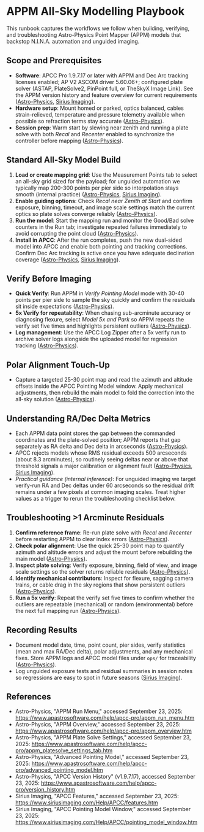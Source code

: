 # APPM All-Sky Modelling Playbook

This runbook captures the workflows we follow when building, verifying, and troubleshooting Astro-Physics Point Mapper (APPM) models that backstop N.I.N.A. automation and unguided imaging.

## Scope and Prerequisites
- **Software**: APCC Pro 1.9.7.17 or later with APPM and Dec Arc tracking licenses enabled; AP V2 ASCOM driver 5.60.06+; configured plate solver (ASTAP, PlateSolve2, PinPoint full, or TheSkyX Image Link). See the APPM version history and feature overview for current requirements ([Astro-Physics](https://www.apastrosoftware.com/help/apcc-pro/version_history.htm), [Sirius Imaging](https://www.siriusimaging.com/Help/APCC/features.htm)).
- **Hardware setup**: Mount homed or parked, optics balanced, cables strain-relieved, temperature and pressure telemetry available when possible so refraction terms stay accurate ([Astro-Physics](https://www.apastrosoftware.com/help/apcc-pro/appm_overview.htm)).
- **Session prep**: Warm start by slewing near zenith and running a plate solve with both *Recal* and *Recenter* enabled to synchronize the controller before mapping ([Astro-Physics](https://www.apastrosoftware.com/help/apcc-pro/appm_run_menu.htm)).

## Standard All-Sky Model Build
1. **Load or create mapping grid**: Use the Measurement Points tab to select an all-sky grid sized for the payload; for unguided automation we typically map 200-300 points per pier side so interpolation stays smooth (internal practice) ([Astro-Physics](https://www.apastrosoftware.com/help/apcc-pro/appm_overview.htm), [Sirius Imaging](https://www.siriusimaging.com/Help/APCC/features.htm)).
2. **Enable guiding options**: Check *Recal near Zenith at Start* and confirm exposure, binning, timeout, and image scale settings match the current optics so plate solves converge reliably ([Astro-Physics](https://www.apastrosoftware.com/help/apcc-pro/appm_platesolve_settings_tab.htm)).
3. **Run the model**: Start the mapping run and monitor the Good/Bad solve counters in the Run tab; investigate repeated failures immediately to avoid corrupting the point cloud ([Astro-Physics](https://www.apastrosoftware.com/help/apcc-pro/appm_run_menu.htm)).
4. **Install in APCC**: After the run completes, push the new dual-sided model into APCC and enable both pointing and tracking corrections. Confirm Dec Arc tracking is active once you have adequate declination coverage ([Astro-Physics](https://www.apastrosoftware.com/help/apcc-pro/advanced_pointing_model.htm), [Sirius Imaging](https://www.siriusimaging.com/Help/APCC/pointing_model_window.htm)).

## Verify Before Imaging
- **Quick Verify**: Run APPM in *Verify Pointing Model* mode with 30-40 points per pier side to sample the sky quickly and confirm the residuals sit inside expectations ([Astro-Physics](https://www.apastrosoftware.com/help/apcc-pro/appm_run_menu.htm)).
- **5x Verify for repeatability**: When chasing sub-arcminute accuracy or diagnosing flexure, select *Model 5x and Park* so APPM repeats the verify set five times and highlights persistent outliers ([Astro-Physics](https://www.apastrosoftware.com/help/apcc-pro/appm_run_menu.htm)).
- **Log management**: Use the APCC Log Zipper after a 5x verify run to archive solver logs alongside the uploaded model for regression tracking ([Astro-Physics](https://www.apastrosoftware.com/help/apcc-pro/appm_run_menu.htm)).

## Polar Alignment Touch-Up
- Capture a targeted 25-30 point map and read the azimuth and altitude offsets inside the APCC Pointing Model window. Apply mechanical adjustments, then rebuild the main model to fold the correction into the all-sky solution ([Astro-Physics](https://www.apastrosoftware.com/help/apcc-pro/advanced_pointing_model.htm)).

## Understanding RA/Dec Delta Metrics
- Each APPM data point stores the gap between the commanded coordinates and the plate-solved position; APPM reports that gap separately as RA delta and Dec delta in arcseconds ([Astro-Physics](https://www.apastrosoftware.com/help/apcc-pro/appm_platesolve_settings_tab.htm)).
- APCC rejects models whose RMS residual exceeds 500 arcseconds (about 8.3 arcminutes), so routinely seeing deltas near or above that threshold signals a major calibration or alignment fault ([Astro-Physics](https://www.apastrosoftware.com/help/apcc-pro/version_history.htm), [Sirius Imaging](https://www.siriusimaging.com/Help/APCC/pointing_model_window.htm)).
- *Practical guidance (internal inference)*: For unguided imaging we target verify-run RA and Dec deltas under 60 arcseconds so the residual drift remains under a few pixels at common imaging scales. Treat higher values as a trigger to rerun the troubleshooting checklist below.

## Troubleshooting >1 Arcminute Residuals
1. **Confirm reference frame**: Re-run plate solve with *Recal* and *Recenter* before restarting APPM to clear index errors ([Astro-Physics](https://www.apastrosoftware.com/help/apcc-pro/appm_run_menu.htm)).
2. **Check polar alignment**: Use the quick 25-30 point map to quantify azimuth and altitude errors and adjust the mount before rebuilding the main model ([Astro-Physics](https://www.apastrosoftware.com/help/apcc-pro/advanced_pointing_model.htm)).
3. **Inspect plate solving**: Verify exposure, binning, field of view, and image scale settings so the solver returns reliable residuals ([Astro-Physics](https://www.apastrosoftware.com/help/apcc-pro/appm_platesolve_settings_tab.htm)).
4. **Identify mechanical contributors**: Inspect for flexure, sagging camera trains, or cable drag in the sky regions that show persistent outliers ([Astro-Physics](https://www.apastrosoftware.com/help/apcc-pro/advanced_pointing_model.htm)).
5. **Run a 5x verify**: Repeat the verify set five times to confirm whether the outliers are repeatable (mechanical) or random (environmental) before the next full mapping run ([Astro-Physics](https://www.apastrosoftware.com/help/apcc-pro/appm_run_menu.htm)).

## Recording Results
- Document model date, time, point count, pier sides, verify statistics (mean and max RA/Dec delta), polar adjustments, and any mechanical fixes. Store APPM logs and APCC model files under `ops/` for traceability ([Astro-Physics](https://www.apastrosoftware.com/help/apcc-pro/appm_overview.htm)).
- Log unguided exposure tests and residual summaries in session notes so regressions are easy to spot in future seasons ([Sirius Imaging](https://www.siriusimaging.com/Help/APCC/features.htm)).

## References
- Astro-Physics, "APPM Run Menu," accessed September 23, 2025: https://www.apastrosoftware.com/help/apcc-pro/appm_run_menu.htm
- Astro-Physics, "APPM Overview," accessed September 23, 2025: https://www.apastrosoftware.com/help/apcc-pro/appm_overview.htm
- Astro-Physics, "APPM Plate Solve Settings," accessed September 23, 2025: https://www.apastrosoftware.com/help/apcc-pro/appm_platesolve_settings_tab.htm
- Astro-Physics, "Advanced Pointing Model," accessed September 23, 2025: https://www.apastrosoftware.com/help/apcc-pro/advanced_pointing_model.htm
- Astro-Physics, "APCC Version History" (v1.9.7.17), accessed September 23, 2025: https://www.apastrosoftware.com/help/apcc-pro/version_history.htm
- Sirius Imaging, "APCC Features," accessed September 23, 2025: https://www.siriusimaging.com/Help/APCC/features.htm
- Sirius Imaging, "APCC Pointing Model Window," accessed September 23, 2025: https://www.siriusimaging.com/Help/APCC/pointing_model_window.htm
